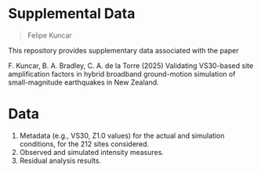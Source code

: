 # Supplemental Data

> Felipe Kuncar

This repository provides supplementary data associated with the paper

F. Kuncar, B. A. Bradley, C. A. de la Torre (2025) Validating VS30-based site amplification factors in hybrid broadband ground-motion simulation of small-magnitude earthquakes in New Zealand.

# Data

1. Metadata (e.g., VS30, Z1.0 values) for the actual and simulation conditions, for the 212 sites considered. 
2. Observed and simulated intensity measures.
3. Residual analysis results.
